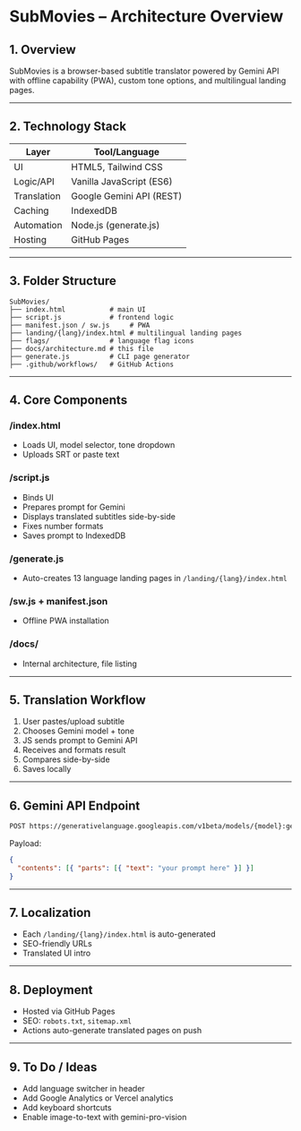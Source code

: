# SubMovies – Architecture Overview

## 1. Overview
SubMovies is a browser-based subtitle translator powered by Gemini API with offline capability (PWA), custom tone options, and multilingual landing pages.

---

## 2. Technology Stack
| Layer        | Tool/Language              |
|--------------|-----------------------------|
| UI           | HTML5, Tailwind CSS        |
| Logic/API    | Vanilla JavaScript (ES6)   |
| Translation  | Google Gemini API (REST)   |
| Caching      | IndexedDB                  |
| Automation   | Node.js (generate.js)      |
| Hosting      | GitHub Pages               |

---

## 3. Folder Structure
```
SubMovies/
├── index.html           # main UI
├── script.js            # frontend logic
├── manifest.json / sw.js     # PWA
├── landing/{lang}/index.html # multilingual landing pages
├── flags/               # language flag icons
├── docs/architecture.md # this file
├── generate.js          # CLI page generator
├── .github/workflows/   # GitHub Actions
```

---

## 4. Core Components
### /index.html
- Loads UI, model selector, tone dropdown
- Uploads SRT or paste text

### /script.js
- Binds UI
- Prepares prompt for Gemini
- Displays translated subtitles side-by-side
- Fixes number formats
- Saves prompt to IndexedDB

### /generate.js
- Auto-creates 13 language landing pages in `/landing/{lang}/index.html`

### /sw.js + manifest.json
- Offline PWA installation

### /docs/
- Internal architecture, file listing

---

## 5. Translation Workflow
1. User pastes/upload subtitle
2. Chooses Gemini model + tone
3. JS sends prompt to Gemini API
4. Receives and formats result
5. Compares side-by-side
6. Saves locally

---

## 6. Gemini API Endpoint
```txt
POST https://generativelanguage.googleapis.com/v1beta/models/{model}:generateContent?key=YOUR_API_KEY
```
Payload:
```json
{
  "contents": [{ "parts": [{ "text": "your prompt here" }] }]
}
```

---

## 7. Localization
- Each `/landing/{lang}/index.html` is auto-generated
- SEO-friendly URLs
- Translated UI intro

---

## 8. Deployment
- Hosted via GitHub Pages
- SEO: `robots.txt`, `sitemap.xml`
- Actions auto-generate translated pages on push

---

## 9. To Do / Ideas
- Add language switcher in header
- Add Google Analytics or Vercel analytics
- Add keyboard shortcuts
- Enable image-to-text with gemini-pro-vision
